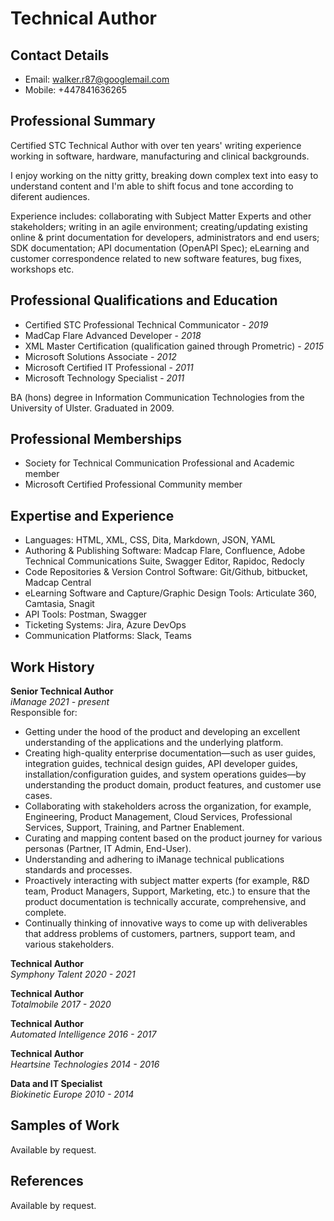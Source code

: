 # Technical Author   

## Contact Details
- Email: walker.r87@googlemail.com
- Mobile: +447841636265

## Professional Summary

<p>Certified STC Technical Author with over ten years' writing experience working in software, hardware, manufacturing and clinical backgrounds.</p>

<p>I enjoy working on the nitty gritty, breaking down complex text into easy to understand content and I'm able to shift focus and tone according to diferent audiences.</p>

<p>Experience includes: collaborating with Subject Matter Experts and other stakeholders; writing in an agile environment; creating/updating existing online & print documentation for developers, administrators and end users; SDK documentation; API documentation (OpenAPI Spec); eLearning and customer correspondence related to new software features, bug fixes, workshops etc.</p>

## Professional Qualifications and Education

- Certified STC Professional Technical Communicator - *2019*
- MadCap Flare Advanced Developer - *2018*
- XML Master Certification (qualification gained through Prometric) - *2015*
- Microsoft Solutions Associate - *2012*
- Microsoft Certified IT Professional - *2011*
- Microsoft Technology Specialist - *2011*

BA (hons) degree in Information Communication Technologies from the University of Ulster.  Graduated in 2009.

## Professional Memberships

- Society for Technical Communication Professional and Academic member
- Microsoft Certified Professional Community member

## Expertise and Experience

- Languages: HTML, XML, CSS, Dita, Markdown, JSON, YAML
- Authoring & Publishing Software: Madcap Flare, Confluence, Adobe Technical Communications Suite, Swagger Editor, Rapidoc, Redocly
- Code Repositories & Version Control Software: Git/Github, bitbucket, Madcap Central
- eLearning Software and Capture/Graphic Design Tools: Articulate 360, Camtasia, Snagit 
- API Tools: Postman, Swagger
- Ticketing Systems: Jira, Azure DevOps
- Communication Platforms: Slack, Teams

## Work History

**Senior Technical Author**<br/>
*iManage 2021 - present*<br/>
Responsible for:<br/>
- Getting under the hood of the product and developing an excellent understanding of the applications and the underlying platform.
- Creating high-quality enterprise documentation—such as user guides, integration guides, technical design guides, API developer guides, installation/configuration guides, and system operations guides—by understanding the product domain, product features, and customer use cases.
- Collaborating with stakeholders across the organization, for example, Engineering, Product Management, Cloud Services, Professional Services, Support, Training, and Partner Enablement.
-   Curating and mapping content based on the product journey for various personas (Partner, IT Admin, End-User).
- Understanding and adhering to iManage technical publications standards and processes.
- Proactively interacting with subject matter experts (for example, R&D team, Product Managers, Support, Marketing, etc.) to ensure that the product documentation is technically accurate, comprehensive, and complete.
-  Continually thinking of innovative ways to come up with deliverables that address problems of customers, partners, support team, and various stakeholders.

**Technical Author**<br/>
*Symphony Talent 2020 - 2021*<br/>
<!---Author release notes, online help, support articles, API documentation etc.  Maintain an internal Knowledge Base in Confluence, to provide up-to-date, comprehensive product documentation and implementation instructions for Customers Success teams and other internal users.  Maintain an external facing online help site for client end users.  Collaborate with Agile development teams (Product Management, Customer Success, Sales, Marketing) on new feature development and UX.--->

**Technical Author**<br/>
*Totalmobile 2017 - 2020*<br/>
<!---Gathers, collates, interprets information and communicates at a professional level with key internal and customer stakeholders.  Collaborates with Subject Matter Experts during iterative sprint cycles and creates/updates existing documentation for online and print formats including installation and upgrade guides, user guides, release notes, SDKs, APIs and online help. Sends out correspondence related to new features, bug fixes and workshops to staff, partners and customers.--->

**Technical Author**<br/>
*Automated Intelligence 2016 - 2017*<br/>
<!---Produced highly professional and technical documentation that guided Administrators/End Users in how to install, configure and use the suite of products offered by Automated Intelligence.  Attended planning/briefing meetings with subject matter experts to gather information and presented it in a clear and concise style.--->

**Technical Author**<br/>
*Heartsine Technologies 2014 - 2016*<br/>
<!---Advised and assisted members of the R&D teams in the composition and development of requirement, design, validation and all aspects of the project life cycle.  created and maintained user manuals and marketing documentation for print and online publication.  Produced documentation and assisted with accuracy, traceability and preparation of regulatory submissions.--->

**Data and IT Specialist**<br/>
*Biokinetic Europe 2010 - 2014*<br/>
<!---Was responsible for form design, data transcription, version control, adverse event reporting, clinical procedure outcomes reporting and archiving of documentation pertaining to clinical trial in accordance with MHRA and FDA applicable standards and regulations.  Further duties included providing first in line IT support for the company network and maintenance of the IT infrastructure.--->

## Samples of Work

Available by request.

## References

Available by request.
